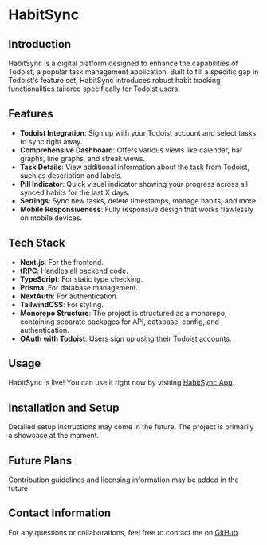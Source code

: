 # HabitSync

## Introduction

HabitSync is a digital platform designed to enhance the capabilities of Todoist, a popular task management application. Built to fill a specific gap in Todoist's feature set, HabitSync introduces robust habit tracking functionalities tailored specifically for Todoist users.

## Features

- **Todoist Integration**: Sign up with your Todoist account and select tasks to sync right away.
- **Comprehensive Dashboard**: Offers various views like calendar, bar graphs, line graphs, and streak views.
- **Task Details**: View additional information about the task from Todoist, such as description and labels.
- **Pill Indicator**: Quick visual indicator showing your progress across all synced habits for the last X days.
- **Settings**: Sync new tasks, delete timestamps, manage habits, and more.
- **Mobile Responsiveness**: Fully responsive design that works flawlessly on mobile devices.

## Tech Stack

- **Next.js**: For the frontend.
- **tRPC**: Handles all backend code.
- **TypeScript**: For static type checking.
- **Prisma**: For database management.
- **NextAuth**: For authentication.
- **TailwindCSS**: For styling.
- **Monorepo Structure**: The project is structured as a monorepo, containing separate packages for API, database, config, and authentication.
- **OAuth with Todoist**: Users sign up using their Todoist accounts.

## Usage

HabitSync is live! You can use it right now by visiting [HabitSync App](https://habitsync.app).

## Installation and Setup

Detailed setup instructions may come in the future. The project is primarily a showcase at the moment.

## Future Plans

Contribution guidelines and licensing information may be added in the future.

## Contact Information

For any questions or collaborations, feel free to contact me on [GitHub](https://github.com/Marty-W).
